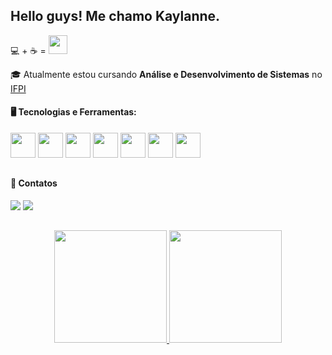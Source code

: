 ## Hello guys! Me chamo Kaylanne.

 💻 + ☕ = <img src="https://media.giphy.com/media/WUlplcMpOCEmTGBtBW/giphy.gif" width="30">
 
🎓 Atualmente estou cursando **Análise e Desenvolvimento de Sistemas** no [IFPI](https://www.ifpi.edu.br/teresinacentral)

#### 🖥️ Tecnologias e Ferramentas:

<div style= "display: inline">
  <img width='40' height='40' src="https://cdn.jsdelivr.net/gh/devicons/devicon/icons/javascript/javascript-original.svg"/>
  <img width='40' height='40' src="https://cdn.jsdelivr.net/gh/devicons/devicon/icons/postgresql/postgresql-original.svg"/>
  <img width='40' height='40' src="https://cdn.jsdelivr.net/gh/devicons/devicon/icons/css3/css3-original.svg" />
  <img width='40' height='40' src="https://cdn.jsdelivr.net/gh/devicons/devicon/icons/html5/html5-original.svg" />    
  <img width='40' height='40' src="https://cdn.jsdelivr.net/gh/devicons/devicon/icons/mysql/mysql-plain.svg" />
  <img width='40' height='40' src="https://cdn.jsdelivr.net/gh/devicons/devicon/icons/typescript/typescript-original.svg" />
  <img width='40' height='40' src="https://cdn.jsdelivr.net/gh/devicons/devicon/icons/latex/latex-original.svg" />
  <!--<img width='40' height='40' src="https://cdn.jsdelivr.net/gh/devicons/devicon/icons/python/python-original.svg" />
  <img width='40' height='40' src="https://cdn.jsdelivr.net/gh/devicons/devicon/icons/kotlin/kotlin-original.svg" />
  <img width='40' height='40' src="https://cdn.jsdelivr.net/gh/devicons/devicon/icons/arduino/arduino-original.svg" />-->
</div>

##

#### 💬 Contatos
<div style= "display: inline">
  <a href= "https://www.linkedin.com/in/kaylanne-santos-705ab9267/"><img src="https://img.shields.io/badge/linkedin-%230077B5.svg?style=for-the-badge&logo=linkedin&logoColor=white"></a>
  <a href = "mailto:contato@mendeskaylanne1@gmail.com"><img loading="lazy" src="https://img.shields.io/badge/Gmail-D14836?style=for-the-badge&logo=gmail&logoColor=white" target="_blank"></a>
</div>
  
##

<p align="center">
<a href="https://github.com/KaylanneSantos">
  <img height="180em" src="https://github-readme-stats-eight-theta.vercel.app/api?username=KaylanneSantos&show_icons=true&theme=algolia&include_all_commits=true&count_private=true"/>
  <img height="180em" src="https://github-readme-stats-eight-theta.vercel.app/api/top-langs/?username=KaylanneSantos&layout=compact&langs_count=8&theme=algolia"/>
</a>
</p>



